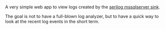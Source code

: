 A very simple web app to view logs created by the [serilog mssqlserver sink](https://github.com/serilog/serilog-sinks-mssqlserver).

The goal is not to have a full-blown log analyzer, but to have a quick way to look at the recent log events in the short term.
